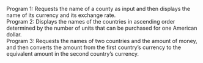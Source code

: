 Program 1: Requests the name of a county as input and then displays the name of its currency and its exchange rate. \
Program 2: Displays the names of the countries in ascending order determined by the number of units that can be purchased for one American dollar. \
Program 3: Requests the names of two countries and the amount of money, and then converts the amount from the first country’s currency to the equivalent amount in the second country’s currency.
